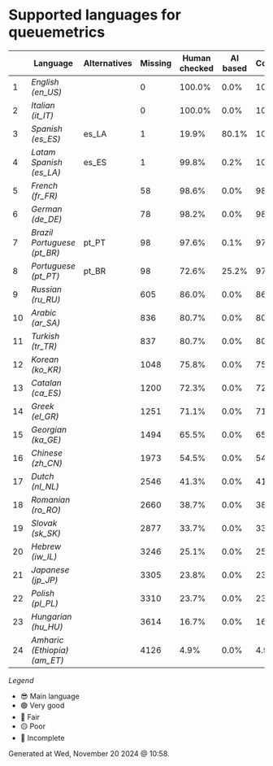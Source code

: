 # Supported languages for queuemetrics

|  | Language | Alternatives | Missing | Human checked | AI based | Completion |   |
|--|----------|--------------|---------|---------------|----------|------------|---|
| 1 | *English (en_US)* |  | 0 | 100.0% | 0.0% | 100.0% | 😎 |
| 2 | *Italian (it_IT)* |  | 0 | 100.0% | 0.0% | 100.0% | 🟢 |
| 3 | *Spanish (es_ES)* | es_LA | 1 | 19.9% | 80.1% | 100.0% | 🟢 |
| 4 | *Latam Spanish (es_LA)* | es_ES | 1 | 99.8% | 0.2% | 100.0% | 🟢 |
| 5 | *French (fr_FR)* |  | 58 | 98.6% | 0.0% | 98.7% | 🟢 |
| 6 | *German (de_DE)* |  | 78 | 98.2% | 0.0% | 98.2% | 🟢 |
| 7 | *Brazil Portuguese (pt_BR)* | pt_PT | 98 | 97.6% | 0.1% | 97.7% | 🟢 |
| 8 | *Portuguese (pt_PT)* | pt_BR | 98 | 72.6% | 25.2% | 97.7% | 🟢 |
| 9 | *Russian (ru_RU)* |  | 605 | 86.0% | 0.0% | 86.1% | 🔵 |
| 10 | *Arabic (ar_SA)* |  | 836 | 80.7% | 0.0% | 80.7% | 🟡 |
| 11 | *Turkish (tr_TR)* |  | 837 | 80.7% | 0.0% | 80.7% | 🟡 |
| 12 | *Korean (ko_KR)* |  | 1048 | 75.8% | 0.0% | 75.8% | 🟡 |
| 13 | *Catalan (ca_ES)* |  | 1200 | 72.3% | 0.0% | 72.3% | 🟡 |
| 14 | *Greek (el_GR)* |  | 1251 | 71.1% | 0.0% | 71.2% | 🟡 |
| 15 | *Georgian (ka_GE)* |  | 1494 | 65.5% | 0.0% | 65.6% | 🔴 |
| 16 | *Chinese (zh_CN)* |  | 1973 | 54.5% | 0.0% | 54.5% | 🔴 |
| 17 | *Dutch (nl_NL)* |  | 2546 | 41.3% | 0.0% | 41.3% | 🔴 |
| 18 | *Romanian (ro_RO)* |  | 2660 | 38.7% | 0.0% | 38.7% | 🔴 |
| 19 | *Slovak (sk_SK)* |  | 2877 | 33.7% | 0.0% | 33.7% | 🔴 |
| 20 | *Hebrew (iw_IL)* |  | 3246 | 25.1% | 0.0% | 25.2% | 🔴 |
| 21 | *Japanese (jp_JP)* |  | 3305 | 23.8% | 0.0% | 23.8% | 🔴 |
| 22 | *Polish (pl_PL)* |  | 3310 | 23.7% | 0.0% | 23.7% | 🔴 |
| 23 | *Hungarian (hu_HU)* |  | 3614 | 16.7% | 0.0% | 16.7% | 🔴 |
| 24 | *Amharic (Ethiopia) (am_ET)* |  | 4126 | 4.9% | 0.0% | 4.9% | 🔴 |


*Legend*

- 😎 Main language
- 🟢 Very good
- 🔵 Fair
- 🟡 Poor
- 🔴 Incomplete


Generated at Wed, November 20 2024 @ 10:58.

